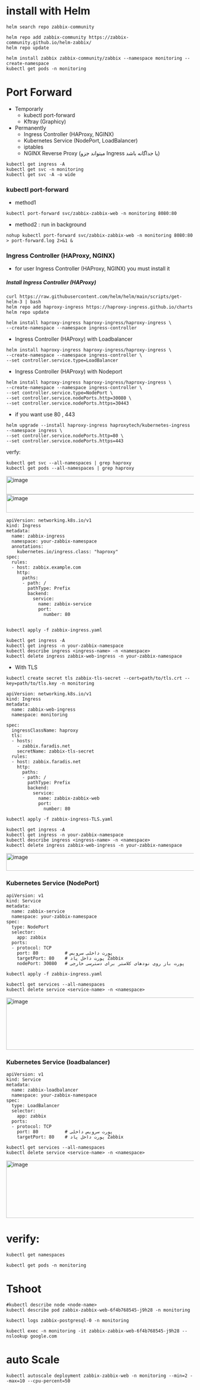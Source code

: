 # install with Helm
```
helm search repo zabbix-community
```
```
helm repo add zabbix-community https://zabbix-community.github.io/helm-zabbix/
helm repo update
```

```
helm install zabbix zabbix-community/zabbix --namespace monitoring --create-namespace
kubectl get pods -n monitoring
```
# Port Forward
- Temporarly
  * kubectl port-forward
  * Kftray (Graphicy)
- Permanently
  * Ingress Controller (HAProxy, NGINX)
  * Kubernetes Service (NodePort, LoadBalancer)
  * iptables
  * NGINX Reverse Proxy (میتواند جزو Ingress یا جداگانه باشد)

 
```
kubectl get ingress -A
kubectl get svc -n monitoring
kubectl get svc -A -o wide
```
### kubectl port-forward
 
- method1
```
kubectl port-forward svc/zabbix-zabbix-web -n monitoring 8080:80
```
- method2 : run in background
```
nohup kubectl port-forward svc/zabbix-zabbix-web -n monitoring 8080:80 > port-forward.log 2>&1 &
```
### Ingress Controller (HAProxy, NGINX)
- for user Ingress Controller (HAProxy, NGINX) you must install it
##### Install Ingress Controller (HAProxy)

```
curl https://raw.githubusercontent.com/helm/helm/main/scripts/get-helm-3 | bash
helm repo add haproxy-ingress https://haproxy-ingress.github.io/charts
helm repo update

helm install haproxy-ingress haproxy-ingress/haproxy-ingress \
--create-namespace --namespace ingress-controller

```
- Ingress Controller (HAProxy) with Loadbalancer
```
helm install haproxy-ingress haproxy-ingress/haproxy-ingress \
--create-namespace --namespace ingress-controller \
--set controller.service.type=LoadBalancer
```
- Ingress Controller (HAProxy) with Nodeport
```
helm install haproxy-ingress haproxy-ingress/haproxy-ingress \
--create-namespace --namespace ingress-controller \
--set controller.service.type=NodePort \
--set controller.service.nodePorts.http=30080 \
--set controller.service.nodePorts.https=30443
```
- if you want use 80 , 443
```
helm upgrade --install haproxy-ingress haproxytech/kubernetes-ingress --namespace ingress \
--set controller.service.nodePorts.http=80 \
--set controller.service.nodePorts.https=443
```

verfy:
```
kubectl get svc --all-namespaces | grep haproxy
kubectl get pods --all-namespaces | grep haproxy
```


<img width="1044" height="49" alt="image" src="https://github.com/user-attachments/assets/a5bcc535-1cbb-4e00-982d-d798c112f421" />

<img width="1044" height="49" alt="image" src="https://github.com/user-attachments/assets/d7c254be-da63-4f66-ba22-529628b259db" />


```
apiVersion: networking.k8s.io/v1
kind: Ingress
metadata:
  name: zabbix-ingress
  namespace: your-zabbix-namespace
  annotations:
    kubernetes.io/ingress.class: "haproxy"
spec:
  rules:
  - host: zabbix.example.com
    http:
      paths:
      - path: /
        pathType: Prefix
        backend:
          service:
            name: zabbix-service
            port:
              number: 80


```
```
kubectl apply -f zabbix-ingress.yaml
```
```
kubectl get ingress -A
kubectl get ingress -n your-zabbix-namespace
kubectl describe ingress <ingress-name> -n <namespace>
kubectl delete ingress zabbix-web-ingress -n your-zabbix-namespace
```
- With TLS
```
kubectl create secret tls zabbix-tls-secret --cert=path/to/tls.crt --key=path/to/tls.key -n monitoring
```
```
apiVersion: networking.k8s.io/v1
kind: Ingress
metadata:
  name: zabbix-web-ingress
  namespace: monitoring
 
spec:
  ingressClassName: haproxy   
  tls:
  - hosts:
    - zabbix.faradis.net
    secretName: zabbix-tls-secret
  rules:
  - host: zabbix.faradis.net
    http:
      paths:
      - path: /
        pathType: Prefix
        backend:
          service:
            name: zabbix-zabbix-web
            port:
              number: 80

```
```
kubectl apply -f zabbix-ingress-TLS.yaml
```
```
kubectl get ingress -A
kubectl get ingress -n your-zabbix-namespace
kubectl describe ingress <ingress-name> -n <namespace>
kubectl delete ingress zabbix-web-ingress -n your-zabbix-namespace
```
<img width="758" height="47" alt="image" src="https://github.com/user-attachments/assets/11b79b8d-cdc7-4fde-bba8-662519343e18" />

### Kubernetes Service (NodePort)
```
apiVersion: v1
kind: Service
metadata:
  name: zabbix-service
  namespace: your-zabbix-namespace
spec:
  type: NodePort
  selector:
    app: zabbix
  ports:
  - protocol: TCP
    port: 80          # پورت داخلی سرویس
    targetPort: 80    # پورت داخل پاد Zabbix
    nodePort: 30080   # پورت باز روی نودهای کلاستر برای دسترسی خارجی

```
```
kubectl apply -f zabbix-ingress.yaml
```
```
kubectl get services --all-namespaces
kubectl delete service <service-name> -n <namespace>
```
<img width="924" height="140" alt="image" src="https://github.com/user-attachments/assets/fdde6600-4966-4939-b3af-0f5fd1bc9c35" />

### Kubernetes Service (loadbalancer)
```
apiVersion: v1
kind: Service
metadata:
  name: zabbix-loadbalancer
  namespace: your-zabbix-namespace
spec:
  type: LoadBalancer
  selector:
    app: zabbix
  ports:
  - protocol: TCP
    port: 80          # پورت سرویس داخلی
    targetPort: 80    # پورت داخل پاد Zabbix

```

```
kubectl get services --all-namespaces
kubectl delete service <service-name> -n <namespace>
```
<img width="932" height="154" alt="image" src="https://github.com/user-attachments/assets/e9999634-5d62-48dc-8650-4a4d3e92e1c6" />


# verify:
```
kubectl get namespaces
```
```
kubectl get pods -n monitoring
```



# Tshoot
```
#kubectl describe node <node-name>
kubectl describe pod zabbix-zabbix-web-6f4b768545-j9h28 -n monitoring
```

```
kubectl logs zabbix-postgresql-0 -n monitoring
```

```
kubectl exec -n monitoring -it zabbix-zabbix-web-6f4b768545-j9h28 -- nslookup google.com
```
# auto Scale
```
kubectl autoscale deployment zabbix-zabbix-web -n monitoring --min=2 --max=10 --cpu-percent=50

```

